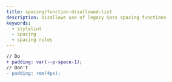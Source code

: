```yaml
---
title: spacing/function-disallowed-list
description: Disallows use of legacy Sass spacing functions
keywords:
  - stylelint
  - spacing
  - spacing rules
---
```


```diff
// Do
+ padding: var(--p-space-1);
// Don't
- padding: rem(4px);
```

